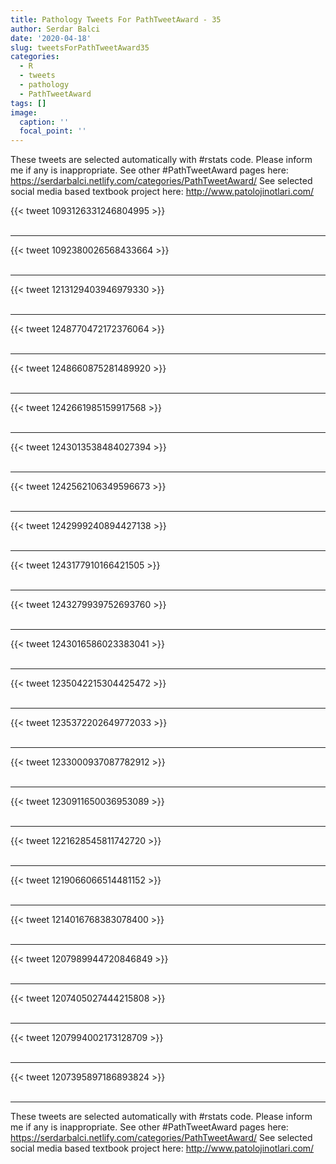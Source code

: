 ```yaml
---
title: Pathology Tweets For PathTweetAward - 35
author: Serdar Balci
date: '2020-04-18'
slug: tweetsForPathTweetAward35
categories:
  - R
  - tweets
  - pathology
  - PathTweetAward
tags: []
image:
  caption: ''
  focal_point: ''
---
```



These tweets are selected automatically with #rstats code. Please inform me if any is inappropriate.
See other #PathTweetAward pages here: https://serdarbalci.netlify.com/categories/PathTweetAward/ 
See selected social media based textbook project here: http://www.patolojinotlari.com/

{{< tweet 1093126331246804995 >}}
<br>
<br>
<hr>
{{< tweet 1092380026568433664 >}}
<br>
<br>
<hr>
{{< tweet 1213129403946979330 >}}
<br>
<br>
<hr>
{{< tweet 1248770472172376064 >}}
<br>
<br>
<hr>
{{< tweet 1248660875281489920 >}}
<br>
<br>
<hr>
{{< tweet 1242661985159917568 >}}
<br>
<br>
<hr>
{{< tweet 1243013538484027394 >}}
<br>
<br>
<hr>
{{< tweet 1242562106349596673 >}}
<br>
<br>
<hr>
{{< tweet 1242999240894427138 >}}
<br>
<br>
<hr>
{{< tweet 1243177910166421505 >}}
<br>
<br>
<hr>
{{< tweet 1243279939752693760 >}}
<br>
<br>
<hr>
{{< tweet 1243016586023383041 >}}
<br>
<br>
<hr>
{{< tweet 1235042215304425472 >}}
<br>
<br>
<hr>
{{< tweet 1235372202649772033 >}}
<br>
<br>
<hr>
{{< tweet 1233000937087782912 >}}
<br>
<br>
<hr>
{{< tweet 1230911650036953089 >}}
<br>
<br>
<hr>
{{< tweet 1221628545811742720 >}}
<br>
<br>
<hr>
{{< tweet 1219066066514481152 >}}
<br>
<br>
<hr>
{{< tweet 1214016768383078400 >}}
<br>
<br>
<hr>
{{< tweet 1207989944720846849 >}}
<br>
<br>
<hr>
{{< tweet 1207405027444215808 >}}
<br>
<br>
<hr>
{{< tweet 1207994002173128709 >}}
<br>
<br>
<hr>
{{< tweet 1207395897186893824 >}}
<br>
<br>
<hr>


These tweets are selected automatically with #rstats code. Please inform me if any is inappropriate.
See other #PathTweetAward pages here: https://serdarbalci.netlify.com/categories/PathTweetAward/ 
See selected social media based textbook project here: http://www.patolojinotlari.com/
